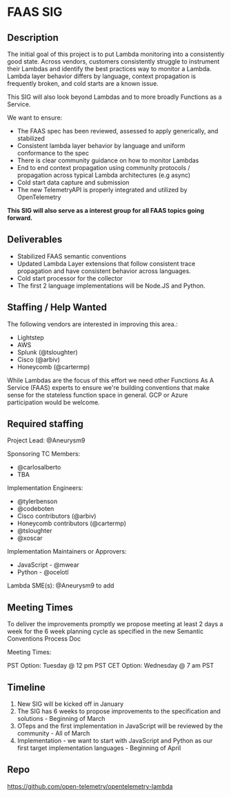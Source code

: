 # FAAS SIG

## Description

The initial goal of this project is to put Lambda monitoring into a consistently good state. Across vendors, customers consistently struggle to instrument their Lambdas and identify the best practices way to monitor a Lambda. Lambda layer behavior differs by language, context propagation is frequently broken, and cold starts are a known issue.

This SIG will also look beyond Lambdas and to more broadly Functions as a Service.

We want to ensure:

* The FAAS spec has been reviewed, assessed to apply generically, and stabilized
* Consistent lambda layer behavior by language and uniform conformance to the spec
* There is clear community guidance on how to monitor Lambdas
* End to end context propagation using community protocols / propagation across typical Lambda architectures (e.g async)
* Cold start data capture and submission
* The new TelemetryAPI is properly integrated and utilized by OpenTelemetry

**This SIG will also serve as a interest group for all FAAS topics going forward.**

## Deliverables

* Stabilized FAAS semantic conventions
* Updated Lambda Layer extensions that follow consistent trace propagation and have consistent behavior across languages.
* Cold start processor for the collector
* The first 2 language implementations will be Node.JS and Python.

## Staffing / Help Wanted

The following vendors are interested in improving this area.:

* Lightstep
* AWS
* Splunk (@tsloughter)
* Cisco (@arbiv)
* Honeycomb (@cartermp)

While Lambdas are the focus of this effort we need other Functions As A Service (FAAS) experts to ensure we're building conventions that make sense for the stateless function space in general. GCP or Azure participation would be welcome.

## Required staffing

Project Lead:
@Aneurysm9

Sponsoring TC Members:
* @carlosalberto
* TBA

Implementation Engineers:
* @tylerbenson
* @codeboten
* Cisco contributors (@arbiv)
* Honeycomb contributors (@cartermp)
* @tsloughter
* @xoscar

Implementation Maintainers or Approvers:
* JavaScript - @mwear
* Python - @ocelotl

Lambda SME(s):
@Aneurysm9 to add

## Meeting Times

To deliver the improvements promptly we propose meeting at least 2 days a week for the 6 week planning cycle as specified in the new Semantic Conventions Process Doc

Meeting Times:

PST Option: Tuesday @ 12 pm PST
CET Option: Wednesday @ 7 am PST

## Timeline

1. New SIG will be kicked off in January
2. The SIG has 6 weeks to propose improvements to the specification and solutions - Beginning of March
3. OTeps and the first implementation in JavaScript will be reviewed by the community - All of March
4. Implementation - we want to start with JavaScript and Python as our first target implementation languages - Beginning of April

## Repo

https://github.com/open-telemetry/opentelemetry-lambda